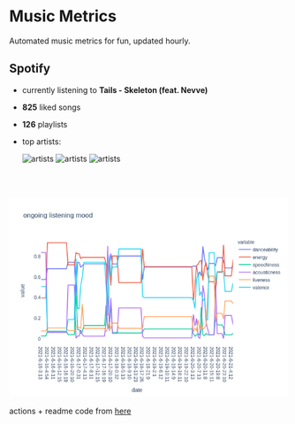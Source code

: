 # Music Metrics

Automated music metrics for fun, updated hourly.

## Spotify

- currently listening to **Tails - Skeleton (feat. Nevve)**

- **825** liked songs
- **126** playlists

- top artists: 

    ![artists](https://i.scdn.co/image/0b0925b544b46d90a549f25a7f754ce6e59e6be2) ![artists](https://i.scdn.co/image/e42028e7fe5a7ba790b5b4e7b096b06bf3319443) ![artists](https://i.scdn.co/image/1f257aebfe8ac3405f181533a558c8b771ccb71a)

<br></br>

<!-- ## Audio features for currently playing

![feature spread](figures/auto.png) -->

![ongoing features](figures/timeseries.png)

actions + readme code from [here](https://github.com/gargakshit/gargakshit)
